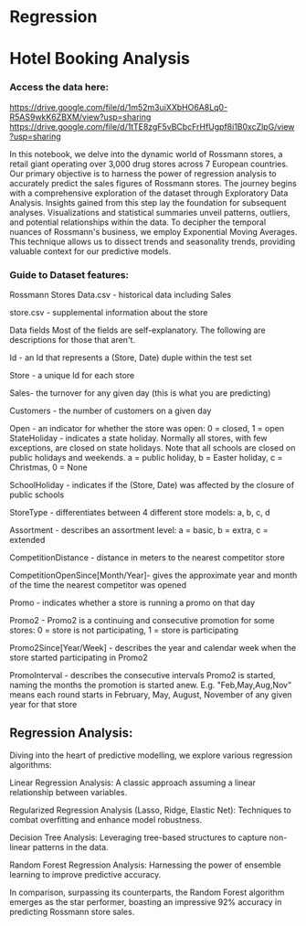 # Regression
# Hotel Booking Analysis
### Access the data here:

https://drive.google.com/file/d/1m52m3uiXXbHO6A8Lq0-R5AS9wkK6ZBXM/view?usp=sharing
https://drive.google.com/file/d/1tTE8zgF5vBCbcFrHfUgpf8i1B0xcZlpG/view?usp=sharing


In this notebook, we delve into the dynamic world of Rossmann stores, a retail giant operating over 3,000 drug stores across 7 European countries. Our primary objective is to harness the power of regression analysis to accurately predict the sales figures of Rossmann stores. The journey begins with a comprehensive exploration of the dataset through Exploratory Data Analysis. Insights gained from this step lay the foundation for subsequent analyses. Visualizations and statistical summaries unveil patterns, outliers, and potential relationships within the data. To decipher the temporal nuances of Rossmann's business, we employ Exponential Moving Averages. This technique allows us to dissect trends and seasonality trends, providing valuable context for our predictive models.

### Guide to Dataset features:

Rossmann Stores Data.csv - historical data including Sales

store.csv - supplemental information about the store

Data fields Most of the fields are self-explanatory. The following are descriptions for those that aren't.

Id - an Id that represents a (Store, Date) duple within the test set

Store - a unique Id for each store

Sales- the turnover for any given day (this is what you are predicting)

Customers - the number of customers on a given day

Open - an indicator for whether the store was open: 0 = closed, 1 = open StateHoliday - indicates a state holiday. Normally all stores, with few exceptions, are closed on state holidays. Note that all schools are closed on public holidays and weekends. a = public holiday, b = Easter holiday, c = Christmas, 0 = None

SchoolHoliday - indicates if the (Store, Date) was affected by the closure of public schools

StoreType - differentiates between 4 different store models: a, b, c, d

Assortment - describes an assortment level: a = basic, b = extra, c = extended

CompetitionDistance - distance in meters to the nearest competitor store

CompetitionOpenSince[Month/Year]- gives the approximate year and month of the time the nearest competitor was opened

Promo - indicates whether a store is running a promo on that day

Promo2 - Promo2 is a continuing and consecutive promotion for some stores: 0 = store is not participating, 1 = store is participating

Promo2Since[Year/Week] - describes the year and calendar week when the store started participating in Promo2

PromoInterval - describes the consecutive intervals Promo2 is started, naming the months the promotion is started anew. E.g. "Feb,May,Aug,Nov" means each round starts in February, May, August, November of any given year for that store


## Regression Analysis:

Diving into the heart of predictive modelling, we explore various regression algorithms:

Linear Regression Analysis: A classic approach assuming a linear relationship between variables.

Regularized Regression Analysis (Lasso, Ridge, Elastic Net): Techniques to combat overfitting and enhance model robustness.

Decision Tree Analysis: Leveraging tree-based structures to capture non-linear patterns in the data.

Random Forest Regression Analysis: Harnessing the power of ensemble learning to improve predictive accuracy.

In comparison, surpassing its counterparts, the Random Forest algorithm emerges as the star performer, boasting an impressive 92% accuracy in predicting Rossmann store sales.
